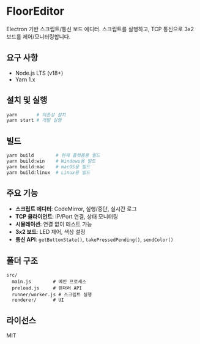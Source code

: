 # FloorEditor

Electron 기반 스크립트/통신 보드 에디터. 스크립트를 실행하고, TCP 통신으로 3x2 보드를 제어/모니터링합니다.

## 요구 사항
- Node.js LTS (v18+)
- Yarn 1.x

## 설치 및 실행
```bash
yarn       # 의존성 설치
yarn start # 개발 실행
```

## 빌드
```bash
yarn build        # 현재 플랫폼용 빌드
yarn build:win    # Windows용 빌드
yarn build:mac    # macOS용 빌드
yarn build:linux  # Linux용 빌드
```

## 주요 기능
- **스크립트 에디터**: CodeMirror, 실행/중단, 실시간 로그
- **TCP 클라이언트**: IP/Port 연결, 상태 모니터링
- **시뮬레이션**: 연결 없이 테스트 가능
- **3x2 보드**: LED 제어, 색상 설정
- **통신 API**: `getButtonState()`, `takePressedPending()`, `sendColor()`

## 폴더 구조
```
src/
  main.js        # 메인 프로세스
  preload.js     # 렌더러 API
  runner/worker.js # 스크립트 실행
  renderer/      # UI
```

## 라이선스
MIT
